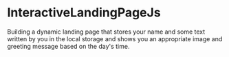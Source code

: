 # InteractiveLandingPageJs
Building a dynamic landing page that stores your name and some text written by you in the local storage and shows you an appropriate image and greeting message based on the day's time.
